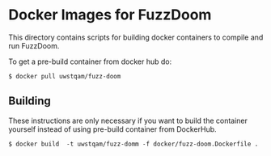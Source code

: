 # Docker Images for FuzzDoom

This directory contains scripts for building docker containers to compile and
run FuzzDoom. 

To get a pre-build container from docker hub do:

```shell
$ docker pull uwstqam/fuzz-doom
```

## Building 

These instructions are only necessary if you want to build the container yourself 
instead of using pre-build container from DockerHub.

```shell
$ docker build  -t uwstqam/fuzz-domm -f docker/fuzz-doom.Dockerfile .
```

